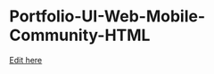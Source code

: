 # Portfolio-UI-Web-Mobile-Community-HTML

[Edit here](https://diy-pwa.dev/~/gh/MCapredoni.github.io)
